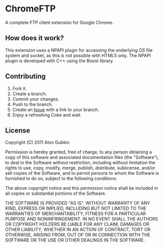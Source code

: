 ChromeFTP
=========

A complete FTP client extension for Google Chrome.

How does it work?
-----------------

This extension uses a NPAPI plugin for accessing the underlying OS file system and socket, as this is not possible with HTML5 only. 
The NPAPI plugin is developed with C++ using the Boost library.

Contributing
------------

1. Fork it.
2. Create a branch.
3. Commit your changes.
4. Push to the branch.
5. Create an [Issue][1] with a link to your branch.
6. Enjoy a refreshing Coke and wait.

License
-------

Copyright (C) 2011 Alon Gubkin

Permission is hereby granted, free of charge, to any person obtaining a copy
of this software and associated documentation files (the "Software"), to deal
in the Software without restriction, including without limitation the rights
to use, copy, modify, merge, publish, distribute, sublicense, and/or sell
copies of the Software, and to permit persons to whom the Software is
furnished to do so, subject to the following conditions:

The above copyright notice and this permission notice shall be included in
all copies or substantial portions of the Software.

THE SOFTWARE IS PROVIDED "AS IS", WITHOUT WARRANTY OF ANY KIND, EXPRESS OR
IMPLIED, INCLUDING BUT NOT LIMITED TO THE WARRANTIES OF MERCHANTABILITY,
FITNESS FOR A PARTICULAR PURPOSE AND NONINFRINGEMENT. IN NO EVENT SHALL THE
AUTHORS OR COPYRIGHT HOLDERS BE LIABLE FOR ANY CLAIM, DAMAGES OR OTHER
LIABILITY, WHETHER IN AN ACTION OF CONTRACT, TORT OR OTHERWISE, ARISING FROM,
OUT OF OR IN CONNECTION WITH THE SOFTWARE OR THE USE OR OTHER DEALINGS IN
THE SOFTWARE.

[1]: http://github.com/alongubkin/chromeftp/issues

